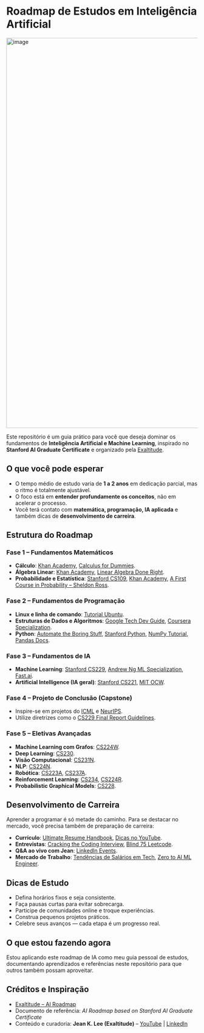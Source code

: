 # Roadmap de Estudos em Inteligência Artificial

<img width="1536" height="1024" alt="image" src="https://github.com/user-attachments/assets/f04dfcf8-cbe3-42ab-89d5-55db5991fb72" />

Este repositório é um guia prático para você que deseja dominar os fundamentos de **Inteligência Artificial e Machine Learning**, inspirado no **Stanford AI Graduate Certificate** e organizado pela [Exaltitude](https://www.exaltitude.io/job-seekers#Roadmap).  


## O que você pode esperar

- O tempo médio de estudo varia de **1 a 2 anos** em dedicação parcial, mas o ritmo é totalmente ajustável.  
- O foco está em **entender profundamente os conceitos**, não em acelerar o processo.  
- Você terá contato com **matemática, programação, IA aplicada** e também dicas de **desenvolvimento de carreira**.  



## Estrutura do Roadmap

### Fase 1 – Fundamentos Matemáticos
- **Cálculo**: [Khan Academy](https://www.khanacademy.org/math/calculus-1), [Calculus for Dummies](https://amzn.to/4hF2xuH).  
- **Álgebra Linear**: [Khan Academy](https://www.khanacademy.org/math/linear-algebra), [Linear Algebra Done Right](https://linear.axler.net/).  
- **Probabilidade e Estatística**: [Stanford CS109](https://online.stanford.edu/courses/cs109-introduction-probability-computer-scientists), [Khan Academy](https://www.khanacademy.org/math/statistics-probability), [A First Course in Probability – Sheldon Ross](https://amzn.to/4f6Txxc).  

### Fase 2 – Fundamentos de Programação
- **Linux e linha de comando**: [Tutorial Ubuntu](https://ubuntu.com/tutorials/command-line-for-beginners#1-overview).  
- **Estruturas de Dados e Algoritmos**: [Google Tech Dev Guide](https://techdevguide.withgoogle.com/paths/data-structures-and-algorithms/), [Coursera Specialization](https://www.coursera.org/specializations/boulder-data-structures-algorithms).  
- **Python**: [Automate the Boring Stuff](https://automatetheboringstuff.com/), [Stanford Python](https://stanfordpython.com/#/), [NumPy Tutorial](https://youtu.be/XeixIlK7Tdg), [Pandas Docs](https://pandas.pydata.org/docs/getting_started/intro_tutorials/index.html).  

### Fase 3 – Fundamentos de IA
- **Machine Learning**: [Stanford CS229](https://online.stanford.edu/courses/cs229-machine-learning), [Andrew Ng ML Specialization](https://www.coursera.org/specializations/machine-learning-introduction), [Fast.ai](https://course18.fast.ai/ml.html).  
- **Artificial Intelligence (IA geral)**: [Stanford CS221](https://online.stanford.edu/courses/cs221-artificial-intelligence-principles-and-techniques), [MIT OCW](https://ocw.mit.edu/courses/6-034-artificial-intelligence-fall-2010/).  

### Fase 4 – Projeto de Conclusão (Capstone)
- Inspire-se em projetos do [ICML](https://icml.cc/Conferences/2020/Schedule) e [NeurIPS](https://neurips.cc/Conferences/2020/Schedule).  
- Utilize diretrizes como o [CS229 Final Report Guidelines](https://cs229.stanford.edu/final-report-guidelines.pdf).  

### Fase 5 – Eletivas Avançadas
- **Machine Learning com Grafos**: [CS224W](https://online.stanford.edu/courses/cs224w-machine-learning-graphs).  
- **Deep Learning**: [CS230](https://online.stanford.edu/courses/cs230-deep-learning).  
- **Visão Computacional**: [CS231N](https://online.stanford.edu/courses/cs231n-deep-learning-computer-vision).  
- **NLP**: [CS224N](https://online.stanford.edu/courses/cs224n-natural-language-processing-deep-learning).  
- **Robótica**: [CS223A](https://online.stanford.edu/courses/cs223a-introduction-robotics), [CS237A](https://online.stanford.edu/courses/cs237a-principles-robot-autonomy-i).  
- **Reinforcement Learning**: [CS234](https://online.stanford.edu/courses/cs234-reinforcement-learning), [CS224R](https://online.stanford.edu/courses/cs224r-deep-reinforcement-learning).  
- **Probabilistic Graphical Models**: [CS228](https://online.stanford.edu/courses/cs228-probabilistic-graphical-models-principles-and-techniques).  



## Desenvolvimento de Carreira

Aprender a programar é só metade do caminho. Para se destacar no mercado, você precisa também de preparação de carreira:  

- **Currículo**: [Ultimate Resume Handbook](https://www.exaltitude.io/resume-handbook?utm_source=roadmap), [Dicas no YouTube](https://youtu.be/kArOk8tudoM).  
- **Entrevistas**: [Cracking the Coding Interview](https://amzn.to/48a9X4z), [Blind 75 Leetcode](https://leetcode.com/discuss/interview-question/460599/Blind-75-LeetCode-Questions).  
- **Q&A ao vivo com Jean**: [LinkedIn Events](https://www.linkedin.com/events/jan-softwareengineeringcareersi7269411175199580160/comments/).  
- **Mercado de Trabalho**: [Tendências de Salários em Tech](https://youtu.be/_MT4SgfQ8QY), [Zero to AI ML Engineer](https://youtu.be/rZTiXIsFc6s).  



## Dicas de Estudo

- Defina horários fixos e seja consistente.  
- Faça pausas curtas para evitar sobrecarga.  
- Participe de comunidades online e troque experiências.  
- Construa pequenos projetos práticos.  
- Celebre seus avanços — cada etapa é um progresso real.  


## O que estou fazendo agora

Estou aplicando este roadmap de IA como meu guia pessoal de estudos, documentando aprendizados e referências neste repositório para que outros também possam aproveitar.



## Créditos e Inspiração

- [Exaltitude – AI Roadmap](https://www.exaltitude.io/job-seekers#Roadmap)  
- Documento de referência: *AI Roadmap based on Stanford AI Graduate Certificate*  
- Conteúdo e curadoria: **Jean K. Lee (Exaltitude)** – [YouTube](https://www.youtube.com/@exaltitude) | [LinkedIn](https://www.linkedin.com/in/jeanklee/)  
